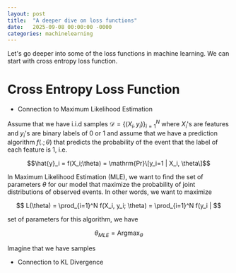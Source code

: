 ```yaml
---
layout: post
title:  "A deeper dive on loss functions"
date:   2025-09-08 00:00:00 -0000
categories: machinelearning
---
```


Let's go deeper into some of the loss functions in machine learning. We can start with cross entropy loss function. 

# Cross Entropy Loss Function

- Connection to Maximum Likelihood Estimation

Assume that we have i.i.d samples $\mathcal{D} = \{(X_i, y_i)\}_{i=1}^N$ where $X_i$'s are features and $y_i$'s are binary labels of 0 or 1 and assume that we have a prediction algorithm $f(.;\theta)$ that predicts the probability of the event that the label of each feature is 1, i.e. 

$$\hat{y}_i = f(X_i;\theta) = \mathrm{Pr}\[y_i=1 | X_i, \theta\]$$

 In Maximum Likelihood Estimation (MLE), we want to find the set of parameters $\theta$ for our model that maximize the probability of joint distributions of observed events. In other words, we want to maximize 

$$
L(\theta) = \prod_{i=1}^N f(X_i, y_i; \theta) = \prod_{i=1}^N f(y_i | 
$$ 

set of parameters for this algorithm, we have

$$
\theta_{MLE} = \mathrm{Argmax}_{\theta} 
$$

Imagine that we have samples

- Connection to KL Divergence
